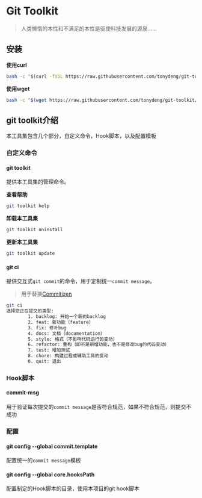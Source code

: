 # Git Toolkit


> 人类懒惰的本性和不满足的本性是驱使科技发展的源泉......

## 安装

**使用curl**

```bash
bash -c "$(curl -fsSL https://raw.githubusercontent.com/tonydeng/git-toolkit/master/installer.sh)"
```

**使用wget**

```bash
bash -c "$(wget https://raw.githubusercontent.com/tonydeng/git-toolkit/master/installer.sh -O -)"
```

## git toolkit介绍

本工具集包含几个部分，自定义命令，Hook脚本，以及配置模板

### 自定义命令

#### git toolkit

提供本工具集的管理命令。

**查看帮助**

```bash
git toolkit help
```

**卸载本工具集**

```bash
git toolkit uninstall
```

**更新本工具集**

```bash
git toolkit update
```

#### git ci

提供交互式`git commit`的命令，用于定制统一`commit message`。

> 用于替换[Commitizen](https://github.com/commitizen/cz-cli)

```bash
git ci
选择您正在提交的类型:
        1. backlog: 开始一个新的backlog
        2. feat: 新功能（feature）
        3. fix: 修补bug
        4. docs: 文档（documentation）
        5. style: 格式（不影响代码运行的变动）
        6. refactor: 重构（即不是新增功能，也不是修改bug的代码变动）
        7. test: 增加测试
        8. chore: 构建过程或辅助工具的变动
        0. quit: 退出
```    

### Hook脚本

#### commit-msg

用于验证每次提交的`commit message`是否符合规范，如果不符合规范，则提交不成功

### 配置

#### git config --global commit.template

配置统一的`commit message`模板

#### git config --global core.hooksPath

配置制定的Hook脚本的目录，使用本项目的git hook脚本
